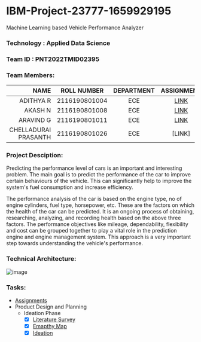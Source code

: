 # IBM-Project-23777-1659929195 
Machine Learning based Vehicle Performance Analyzer


### Technology  : Applied Data Science
### Team ID     : PNT2022TMID02395
### Team Members:

|NAME                | ROLL NUMBER     | DEPARTMENT  | ASSIGNMENT | 
|-------------------:|:---------------:|:-----------:|:----------:|
|ADITHYA R           |  2116190801004  |     ECE     | [LINK](https://github.com/IBM-EPBL/IBM-Project-23777-1659929195/tree/main/Assignment/TM1-Adithya%20R)   |
|AKASH N             |  2116190801008  |     ECE     | [LINK](https://github.com/IBM-EPBL/IBM-Project-23777-1659929195/tree/main/Assignment/TL-Akash%20N)   | 
|ARAVIND G           |  2116190801011  |     ECE     | [LINK](https://github.com/IBM-EPBL/IBM-Project-23777-1659929195/tree/main/Assignment/TM2-Aravind%20G)   |
|CHELLADURAI PRASANTH|  2116190801026  |     ECE     | [LINK]   |


### Project Desciption:
Predicting the performance level of cars is an important and interesting problem. The main goal is to predict the performance of the car to improve certain behaviours of the vehicle. This can significantly help to improve the system's fuel consumption and increase efficiency.

The performance analysis of the car is based on the engine type, no of engine cylinders, fuel type, horsepower, etc. These are the factors on which the health of the car can be predicted. It is an ongoing process of obtaining, researching, analyzing, and recording health based on the above three factors. The performance objectives like mileage, dependability, flexibility and cost can be grouped together to play a vital role in the prediction engine and engine management system. This approach is a very important step towards understanding the vehicle's performance.


### Technical Architecture:
![image](https://user-images.githubusercontent.com/88080609/193425222-850f5dd3-0daa-4ef4-a4e4-25f24628de34.png)

### Tasks:
* [Assignments](https://github.com/IBM-EPBL/IBM-Project-23777-1659929195/tree/main/Assignment)
* Product Design and Planning
    - Ideation Phase
        - [x] [Literature Survey](https://github.com/IBM-EPBL/IBM-Project-23777-1659929195/blob/main/Ideation%20Phase/Literature%20Survey/IBM(literature%20survey).pdf)
        - [x] [Emapthy Map](https://github.com/IBM-EPBL/IBM-Project-23777-1659929195/blob/main/Ideation%20Phase/Empathymap/EMPATHYMAP.pdf)
        - [x] [Ideation](https://github.com/IBM-EPBL/IBM-Project-23777-1659929195/blob/main/Ideation%20Phase/Ideation/IBM(Ideation).pdf)
